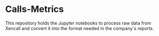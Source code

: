 # Calls-Metrics
This repository holds the Jupyter notebooks to process raw data from Xencall and convert it into the format needed in the company´s reports.

